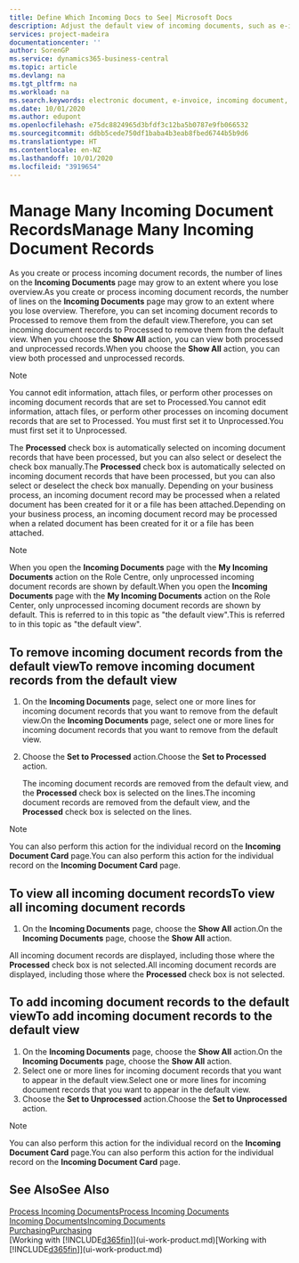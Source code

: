 ```yaml
---
title: Define Which Incoming Docs to See| Microsoft Docs
description: Adjust the default view of incoming documents, such as e-invoices, to improve your overview of processed and unprocessed records.
services: project-madeira
documentationcenter: ''
author: SorenGP
ms.service: dynamics365-business-central
ms.topic: article
ms.devlang: na
ms.tgt_pltfrm: na
ms.workload: na
ms.search.keywords: electronic document, e-invoice, incoming document, OCR, ecommerce, document exchange, import invoice
ms.date: 10/01/2020
ms.author: edupont
ms.openlocfilehash: e75dc8824965d3bfdf3c12ba5b0787e9fb066532
ms.sourcegitcommit: ddbb5cede750df1baba4b3eab8fbed6744b5b9d6
ms.translationtype: HT
ms.contentlocale: en-NZ
ms.lasthandoff: 10/01/2020
ms.locfileid: "3919654"
---
```

# <a name="manage-many-incoming-document-records"></a><span data-ttu-id="42a49-103">Manage Many Incoming Document Records</span><span class="sxs-lookup"><span data-stu-id="42a49-103">Manage Many Incoming Document Records</span></span>
<span data-ttu-id="42a49-104">As you create or process incoming document records, the number of lines on the **Incoming Documents** page may grow to an extent where you lose overview.</span><span class="sxs-lookup"><span data-stu-id="42a49-104">As you create or process incoming document records, the number of lines on the **Incoming Documents** page may grow to an extent where you lose overview.</span></span> <span data-ttu-id="42a49-105">Therefore, you can set incoming document records to Processed to remove them from the default view.</span><span class="sxs-lookup"><span data-stu-id="42a49-105">Therefore, you can set incoming document records to Processed to remove them from the default view.</span></span> <span data-ttu-id="42a49-106">When you choose the **Show All** action, you can view both processed and unprocessed records.</span><span class="sxs-lookup"><span data-stu-id="42a49-106">When you choose the **Show All** action, you can view both processed and unprocessed records.</span></span>

> [!NOTE]  
>   <span data-ttu-id="42a49-107">You cannot edit information, attach files, or perform other processes on incoming document records that are set to Processed.</span><span class="sxs-lookup"><span data-stu-id="42a49-107">You cannot edit information, attach files, or perform other processes on incoming document records that are set to Processed.</span></span> <span data-ttu-id="42a49-108">You must first set it to Unprocessed.</span><span class="sxs-lookup"><span data-stu-id="42a49-108">You must first set it to Unprocessed.</span></span>

<span data-ttu-id="42a49-109">The **Processed** check box is automatically selected on incoming document records that have been processed, but you can also select or deselect the check box manually.</span><span class="sxs-lookup"><span data-stu-id="42a49-109">The **Processed** check box is automatically selected on incoming document records that have been processed, but you can also select or deselect the check box manually.</span></span> <span data-ttu-id="42a49-110">Depending on your business process, an incoming document record may be processed when a related document has been created for it or a file has been attached.</span><span class="sxs-lookup"><span data-stu-id="42a49-110">Depending on your business process, an incoming document record may be processed when a related document has been created for it or a file has been attached.</span></span>

> [!NOTE]  
>   <span data-ttu-id="42a49-111">When you open the **Incoming Documents** page with the **My Incoming Documents** action on the Role Centre, only unprocessed incoming document records are shown by default.</span><span class="sxs-lookup"><span data-stu-id="42a49-111">When you open the **Incoming Documents** page with the **My Incoming Documents** action on the Role Center, only unprocessed incoming document records are shown by default.</span></span> <span data-ttu-id="42a49-112">This is referred to in this topic as "the default view".</span><span class="sxs-lookup"><span data-stu-id="42a49-112">This is referred to in this topic as "the default view".</span></span>

## <a name="to-remove-incoming-document-records-from-the-default-view"></a><span data-ttu-id="42a49-113">To remove incoming document records from the default view</span><span class="sxs-lookup"><span data-stu-id="42a49-113">To remove incoming document records from the default view</span></span>
1. <span data-ttu-id="42a49-114">On the **Incoming Documents** page, select one or more lines for incoming document records that you want to remove from the default view.</span><span class="sxs-lookup"><span data-stu-id="42a49-114">On the **Incoming Documents** page, select one or more lines for incoming document records that you want to remove from the default view.</span></span>
2. <span data-ttu-id="42a49-115">Choose the **Set to Processed** action.</span><span class="sxs-lookup"><span data-stu-id="42a49-115">Choose the **Set to Processed** action.</span></span>

    <span data-ttu-id="42a49-116">The incoming document records are removed from the default view, and the **Processed** check box is selected on the lines.</span><span class="sxs-lookup"><span data-stu-id="42a49-116">The incoming document records are removed from the default view, and the **Processed** check box is selected on the lines.</span></span>

> [!NOTE]  
>   <span data-ttu-id="42a49-117">You can also perform this action for the individual record on the **Incoming Document Card** page.</span><span class="sxs-lookup"><span data-stu-id="42a49-117">You can also perform this action for the individual record on the **Incoming Document Card** page.</span></span>

## <a name="to-view-all-incoming-document-records"></a><span data-ttu-id="42a49-118">To view all incoming document records</span><span class="sxs-lookup"><span data-stu-id="42a49-118">To view all incoming document records</span></span>
1. <span data-ttu-id="42a49-119">On the **Incoming Documents** page, choose the **Show All** action.</span><span class="sxs-lookup"><span data-stu-id="42a49-119">On the **Incoming Documents** page, choose the **Show All** action.</span></span>

<span data-ttu-id="42a49-120">All incoming document records are displayed, including those where the **Processed** check box is not selected.</span><span class="sxs-lookup"><span data-stu-id="42a49-120">All incoming document records are displayed, including those where the **Processed** check box is not selected.</span></span>

## <a name="to-add-incoming-document-records-to-the-default-view"></a><span data-ttu-id="42a49-121">To add incoming document records to the default view</span><span class="sxs-lookup"><span data-stu-id="42a49-121">To add incoming document records to the default view</span></span>
1. <span data-ttu-id="42a49-122">On the **Incoming Documents** page, choose the **Show All** action.</span><span class="sxs-lookup"><span data-stu-id="42a49-122">On the **Incoming Documents** page, choose the **Show All** action.</span></span>
2. <span data-ttu-id="42a49-123">Select one or more lines for incoming document records that you want to appear in the default view.</span><span class="sxs-lookup"><span data-stu-id="42a49-123">Select one or more lines for incoming document records that you want to appear in the default view.</span></span>
3. <span data-ttu-id="42a49-124">Choose the **Set to Unprocessed** action.</span><span class="sxs-lookup"><span data-stu-id="42a49-124">Choose the **Set to Unprocessed** action.</span></span>  

> [!NOTE]  
>   <span data-ttu-id="42a49-125">You can also perform this action for the individual record on the **Incoming Document Card** page.</span><span class="sxs-lookup"><span data-stu-id="42a49-125">You can also perform this action for the individual record on the **Incoming Document Card** page.</span></span>

## <a name="see-also"></a><span data-ttu-id="42a49-126">See Also</span><span class="sxs-lookup"><span data-stu-id="42a49-126">See Also</span></span>
[<span data-ttu-id="42a49-127">Process Incoming Documents</span><span class="sxs-lookup"><span data-stu-id="42a49-127">Process Incoming Documents</span></span>](across-process-income-documents.md)  
[<span data-ttu-id="42a49-128">Incoming Documents</span><span class="sxs-lookup"><span data-stu-id="42a49-128">Incoming Documents</span></span>](across-income-documents.md)  
[<span data-ttu-id="42a49-129">Purchasing</span><span class="sxs-lookup"><span data-stu-id="42a49-129">Purchasing</span></span>](purchasing-manage-purchasing.md)  
<span data-ttu-id="42a49-130">[Working with [!INCLUDE[d365fin](includes/d365fin_md.md)]](ui-work-product.md)</span><span class="sxs-lookup"><span data-stu-id="42a49-130">[Working with [!INCLUDE[d365fin](includes/d365fin_md.md)]](ui-work-product.md)</span></span>
